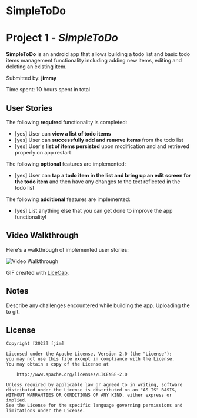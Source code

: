 # SimpleToDo
# Project 1 - *SimpleToDo*

**SimpleToDo** is an android app that allows building a todo list and basic todo items management functionality including adding new items, editing and deleting an existing item.

Submitted by: **jimmy**

Time spent: **10** hours spent in total

## User Stories

The following **required** functionality is completed:

* [yes] User can **view a list of todo items**
* [yes] User can **successfully add and remove items** from the todo list
* [yes] User's **list of items persisted** upon modification and and retrieved properly on app restart

The following **optional** features are implemented:

* [yes] User can **tap a todo item in the list and bring up an edit screen for the todo item** and then have any changes to the text reflected in the todo list

The following **additional** features are implemented:

* [yes] List anything else that you can get done to improve the app functionality!

## Video Walkthrough

Here's a walkthrough of implemented user stories:

<img src='https://imgur.com/tb06tKy' title='Video Walkthrough' width='' alt='Video Walkthrough' />

GIF created with [LiceCap](http://www.cockos.com/licecap/).

## Notes

Describe any challenges encountered while building the app. 
Uploading the to git.

## License

    Copyright [2022] [jim]

    Licensed under the Apache License, Version 2.0 (the "License");
    you may not use this file except in compliance with the License.
    You may obtain a copy of the License at

        http://www.apache.org/licenses/LICENSE-2.0

    Unless required by applicable law or agreed to in writing, software
    distributed under the License is distributed on an "AS IS" BASIS,
    WITHOUT WARRANTIES OR CONDITIONS OF ANY KIND, either express or implied.
    See the License for the specific language governing permissions and
    limitations under the License.
